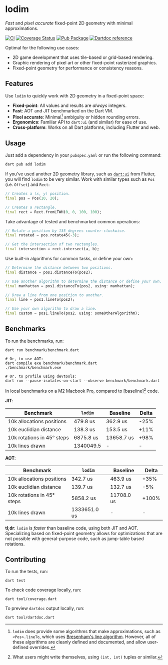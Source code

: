 # lodim

_Fast_ and _pixel accurate_ fixed-point 2D geometry with minimal approximations.

[![CI](https://github.com/matanlurey/lodim/actions/workflows/ci.yaml/badge.svg)](https://github.com/matanlurey/lodim/actions/workflows/ci.yaml)
[![Coverage Status](https://coveralls.io/repos/github/matanlurey/lodim/badge.svg?branch=main)](https://coveralls.io/github/matanlurey/lodim?branch=main)
[![Pub Package](https://img.shields.io/pub/v/lodim.svg)](https://pub.dev/packages/lodim)
[![Dartdoc reference](https://img.shields.io/badge/dartdoc-reference-blue.svg)](https://pub.dev/documentation/lodim/latest/)

Optimal for the following use cases:

- 2D game development that uses tile-based or grid-based rendering.
- Graphic rendering of pixel art or other fixed-point rasterized graphics.
- Fixed-point geometry for performance or consistency reasons.

## Features

Use `lodim` to quickly work with 2D geometry in a fixed-point space:

- **Fixed-point**: All values and results are _always_ integers.
- **Fast**: AOT and JIT benchmarked on the Dart VM.
- **Pixel accurate**: Minimal[^1] ambiguity or hidden rounding errors.
- **Ergonomics**: Familiar API to `dart:ui` (and similar) for ease of use.
- **Cross-platform**: Works on all Dart platforms, including Flutter and web.

[^1]: `lodim` does provide some algorithms that make approximations, such as
      `<Pos>.lineTo`, which uses [Bresenham's line algorithm][bresenham].
      However, all of these algorithms are cleanly defined and documented, and
      allow user-defined overrides.

[bresenham]: https://en.wikipedia.org/wiki/Bresenham%27s_line_algorithm

## Usage

Just add a dependency in your `pubspec.yaml` or run the following command:

```bash
dart pub add lodim
```

If you've used another 2D geometry library, such as [`dart:ui`][dart_ui] from
Flutter, you will find `lodim` to be very similar. Work with similar types such
as `Pos` (i.e. `Offset`) and `Rect`:

[dart_ui]: https://api.flutter.dev/flutter/dart-ui/dart-ui-library.html

```dart
// Creates a (x, y) position.
final pos = Pos(10, 20);

// Creates a rectangle.
final rect = Rect.fromLTWH(0, 0, 100, 100);
```

Take advantage of tested and benchmarked common operations:

```dart
// Rotate a position by 135 degrees counter-clockwise.
final rotated = pos.rotate45(-3);

// Get the intersection of two rectangles.
final intersection = rect.intersect(a, b);
```

Use built-in algorithms for common tasks, or define your own:

```dart
// Determine the distance between two positions.
final distance = pos1.distanceTo(pos2);

// Use another algorithm to determine the distance or define your own.
final manhattan = pos1.distanceTo(pos2, using: manhattan);

// Draw a line from one position to another.
final line = pos1.lineTo(pos2);

// Use your own algorithm to draw a line.
final custom = pos1.lineTo(pos2, using: someOtherAlgorithm);
```

## Benchmarks

To run the benchmarks, run:

```shell
dart run benchmark/benchmark.dart

# Or, to use AOT:
dart compile exe benchmark/benchmark.dart
./benchmark/benchmark.exe

# Or, to profile using devtools:
dart run --pause-isolates-on-start --observe benchmark/benchmark.dart
```

In local benchmarks on a M2 Macbook Pro, compared to [baseline][^2] code.

[^2]: What users might write themselves, using `(int, int)` tuples or similar.

**JIT**:

| Benchmark                  | `lodim`      | Baseline    | Delta  |
| -------------------------- | ------------ | ----------- | ------ |
| 10k allocations positions  | 479.8 us     | 362.9 us    | -25%   |
| 10k euclidian distance     | 138.3 us     | 153.5 us    | +11%   |
| 10k rotations in 45° steps | 6875.8 us    | 13658.7 us  | +98%   |
| 10k lines drawn            | 1340049.5    | -           | -      |

**AOT**:

| Benchmark                  | `lodim`      | Baseline    | Delta  |
| -------------------------- | ------------ | ----------- | ------ |
| 10k allocations positions  | 342.7 us     | 463.9 us    | +35%   |
| 10k euclidian distance     | 139.7 us     | 132.7 us    | -5%    |
| 10k rotations in 45° steps | 5858.2 us    | 11708.0 us  | +100%  |
| 10k lines drawn            | 1333651.0 us | -           | -      |

**tl;dr**: `lodim` is _faster_ than baseline code, using both JIT and AOT.
Specializing based on fixed-point geometry allows for optimizations that are
not possible with general-purpose code, such as jump-table based rotations.

## Contributing

To run the tests, run:

```shell
dart test
```

To check code coverage locally, run:

```shell
dart tool/coverage.dart
```

To preview `dartdoc` output locally, run:

```shell
dart tool/dartdoc.dart
```

